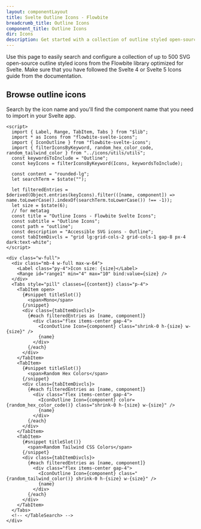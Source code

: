 ```yaml
---
layout: componentLayout
title: Svelte Outline Icons - Flowbite
breadcrumb_title: Outline Icons
component_title: Outline Icons
dir: Icons
description: Get started with a collection of outline styled open-source Svelte 5 powered icons built by the Flowbite community and use the interactive search and configurator features
---
```


Use this page to easily search and configure a collection of up to 500 SVG open-source outline styled icons from the Flowbite library optimized for Svelte. Make sure that you have followed the Svelte 4 or Svelte 5 Icons guide from the documentation.

## Browse outline icons

Search by the icon name and you'll find the component name that you need to import in your Svelte app.

```svelte example hideSource hideResponsiveButtons
<script>
  import { Label, Range, TabItem, Tabs } from "$lib";
  import * as Icons from "flowbite-svelte-icons";
  import { IconOutline } from "flowbite-svelte-icons";
  import { filterIconsByKeyword, random_hex_color_code, random_tailwind_color } from "../icons/utils/utils";
  const keywordsToInclude = "Outline";
  const keyIcons = filterIconsByKeyword(Icons, keywordsToInclude);

  const content = "rounded-lg";
  let searchTerm = $state("");

  let filteredEntries = $derived(Object.entries(keyIcons).filter(([name, component]) => name.toLowerCase().indexOf(searchTerm.toLowerCase()) !== -1));
  let size = $state(6);
  // for metatag
  const title = "Outline Icons - Flowbite Svelte Icons";
  const subtitle = "Outline Icons";
  const path = "outline";
  const description = "Accessible SVG icons - Outline";
  const tabItemDivcls = "grid lg:grid-cols-2 grid-cols-1 gap-8 px-4 dark:text-white";
</script>

<div class="w-full">
  <div class="mb-4 w-full max-w-64">
    <Label class="py-4">Icon size: {size}</Label>
    <Range id="range1" min="4" max="10" bind:value={size} />
  </div>
  <Tabs style="pill" classes={{content}} class="p-4">
    <TabItem open>
      {#snippet titleSlot()}
        <span>Mono</span>
      {/snippet}
      <div class={tabItemDivcls}>
        {#each filteredEntries as [name, component]}
          <div class="flex items-center gap-4">
            <IconOutline Icon={component} class="shrink-0 h-{size} w-{size}" />
            {name}
          </div>
        {/each}
      </div>
    </TabItem>
    <TabItem>
      {#snippet titleSlot()}
        <span>Random Hex Colors</span>
      {/snippet}
      <div class={tabItemDivcls}>
        {#each filteredEntries as [name, component]}
          <div class="flex items-center gap-4">
            <IconOutline Icon={component} color={random_hex_color_code()} class="shrink-0 h-{size} w-{size}" />
            {name}
          </div>
        {/each}
      </div>
    </TabItem>
    <TabItem>
      {#snippet titleSlot()}
        <span>Random Tailwind CSS Colors</span>
      {/snippet}
      <div class={tabItemDivcls}>
        {#each filteredEntries as [name, component]}
          <div class="flex items-center gap-4">
            <IconOutline Icon={component} class="{random_tailwind_color()} shrink-0 h-{size} w-{size}" />
            {name}
          </div>
        {/each}
      </div>
    </TabItem>
  </Tabs>
  <!-- </TableSearch> -->
</div>
```
